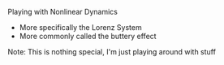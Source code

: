 Playing with Nonlinear Dynamics
- More specifically the Lorenz System
- More commonly called the buttery effect

Note: This is nothing special, I'm just playing around with stuff
